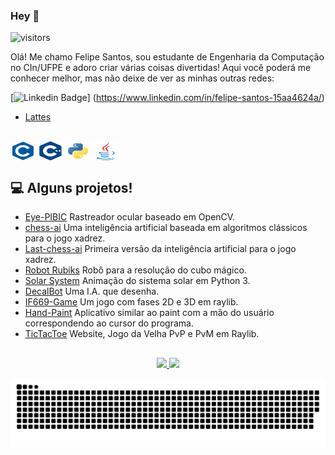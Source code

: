### Hey 👋

![visitors](https://visitor-badge.glitch.me/badge?page_id=SageScroll18144=SageScroll18144)

Olá! Me chamo Felipe Santos, sou estudante de Engenharia da Computação no CIn/UFPE e adoro criar várias coisas divertidas! Aqui você poderá me conhecer melhor, mas não deixe de ver as minhas outras redes:

[![Linkedin Badge](https://img.shields.io/badge/-LinkedIn-blue?style=flat-square&logo=Linkedin&logoColor=white)] (https://www.linkedin.com/in/felipe-santos-15aa4624a/)

- [Lattes](http://lattes.cnpq.br/3482951549554510)
 
<div>
<div style="display: inline_block"><br>
  <img align="center" alt="C" height="30" width="40" src="https://raw.githubusercontent.com/devicons/devicon/master/icons/c/c-plain.svg">
  <img align="center" alt="Cplusplus" height="30" width="40" src="https://raw.githubusercontent.com/devicons/devicon/master/icons/cplusplus/cplusplus-plain.svg">
  <img align="center" alt="Python" height="30" width="40" src="https://raw.githubusercontent.com/devicons/devicon/master/icons/python/python-original.svg">
  <img align="center" alt="Java" height="30" width="40" src="https://raw.githubusercontent.com/devicons/devicon/master/icons/java/java-original.svg">

</div>

 ##
 
 ## 💻 Alguns projetos!

* [Eye-PIBIC](https://github.com/SageScroll18144/Eye-PIBIC) Rastreador ocular baseado em OpenCV.
* [chess-ai](https://github.com/lightTuring/chess-ai) Uma inteligência artificial baseada em algoritmos clássicos para o jogo xadrez.
* [Last-chess-ai](https://github.com/SageScroll18144/Last-chess-ai) Primeira versão da inteligência artificial para o jogo xadrez.
* [Robot Rubiks](https://github.com/SageScroll18144/Robot_Rubiks) Robô para a resolução do cubo mágico.
* [Solar System](https://github.com/SageScroll18144/Solar-System) Animação do sistema solar em Python 3.
* [DecalBot](https://github.com/SageScroll18144/DecalBot) Uma I.A. que desenha.
* [IF669-Game](https://github.com/SageScroll18144/IF669-Game) Um jogo com fases 2D e 3D em raylib.
* [Hand-Paint](https://github.com/SageScroll18144/Hand-Paint) Aplicativo similar ao paint com a mão do usuário correspondendo ao cursor do programa.
* [TicTacToe](https://github.com/SageScroll18144/TicTacToe) Website, Jogo da Velha PvP e PvM em Raylib.
 ##
 
 <div align="center">
  <a href="https://github.com/Mlcarvalho1">
  <img height="180em" src="https://github-readme-stats.vercel.app/api?username=sagescroll18144&show_icons=true&theme=dark&include_all_commits=true&count_private=true"/>
  <img height="180em" src="https://github-readme-stats.vercel.app/api/top-langs/?username=sagescroll18144&layout=compact&langs_count=7&theme=dark"/>    
</div>
 
![Snake animation](https://github.com/SageScroll18144/SageScroll18144/blob/main/github-user-contribution.svg)
